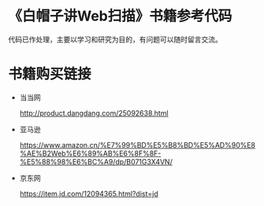 # 《白帽子讲Web扫描》书籍参考代码

代码已作处理，主要以学习和研究为目的，有问题可以随时留言交流。

# 书籍购买链接
* 当当网

  http://product.dangdang.com/25092638.html

* 亚马逊

  https://www.amazon.cn/%E7%99%BD%E5%B8%BD%E5%AD%90%E8%AE%B2Web%E6%89%AB%E6%8F%8F-%E5%88%98%E6%BC%A9/dp/B071G3X4VN/

* 京东网

  https://item.jd.com/12094365.html?dist=jd